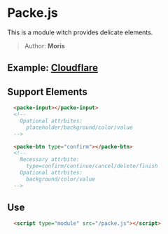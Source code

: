 # Packe.js

This is a module witch provides delicate elements.

> Author: **Moris**

## Example: [Cloudflare](https://packejs.pages.dev/)

## Support Elements

```HTML
  <packe-input></packe-input>
  <!--
    Opational attrbites: 
      placeholder/background/color/value
  -->

  <packe-btn type="confirm"></packe-btn>
  <!--
    Necessary attrbite: 
      type=confirm/continue/cancel/delete/finish
    Opational attrbites: 
      background/color/value
  -->
```

## Use

```HTML
  <script type="module" src="/packe.js"></script>
```
